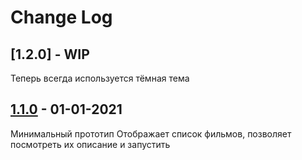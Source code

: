 # Change Log

## [1.2.0] - WIP

Теперь всегда используется тёмная тема

## [1.1.0] - 01-01-2021

Минимальный прототип
Отображает список фильмов, позволяет посмотреть их описание и запустить

[1.1.0]: https://github.com/ReanGD/kino-player/releases/tag/v1.1.0
